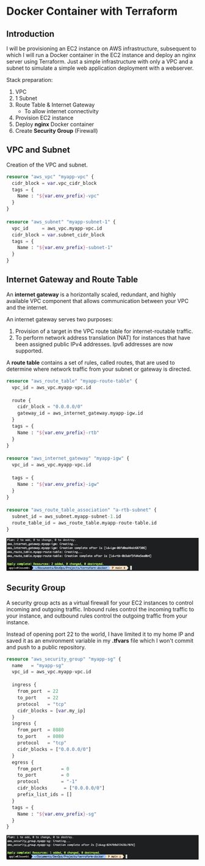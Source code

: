 # Docker Container with Terraform

## Introduction

I will be provisioning an EC2 instance on AWS infrastructure, subsequent to which I will run a Docker container in the EC2 instance and deploy an nginx server using Terraform. Just a simple infrastructure with only a VPC and a subnet to simulate a simple web application deployment with a webserver.

Stack preparation:
1. VPC
2. 1 Subnet
3. Route Table & Internet Gateway
   * To allow internet connectivity
4. Provision EC2 instance
5. Deploy **nginx** Docker container
6. Create **Security Group** (Firewall)

## VPC and Subnet

Creation of the VPC and subnet.

```terraform
resource "aws_vpc" "myapp-vpc" {
  cidr_block = var.vpc_cidr_block
  tags = {
    Name : "${var.env_prefix}-vpc"
  }
}

resource "aws_subnet" "myapp-subnet-1" {
  vpc_id     = aws_vpc.myapp-vpc.id
  cidr_block = var.subnet_cidr_block
  tags = {
    Name : "${var.env_prefix}-subnet-1"
  }
}
```

## Internet Gateway and Route Table

An **internet gateway** is a horizontally scaled, redundant, and highly available VPC component that allows communication between your VPC and the internet.

An internet gateway serves two purposes: 

1. Provision of a target in the VPC route table for internet-routable traffic.
2. To perform network address translation (NAT) for instances that have been assigned public IPv4 addresses. Ipv6 addresses are now supported.

A **route table** contains a set of rules, called routes, that are used to determine where network traffic from your subnet or gateway is directed. 

```terraform
resource "aws_route_table" "myapp-route-table" {
  vpc_id = aws_vpc.myapp-vpc.id

  route {
    cidr_block = "0.0.0.0/0"
    gateway_id = aws_internet_gateway.myapp-igw.id
  }
  tags = {
    Name : "${var.env_prefix}-rtb"
  }
}

resource "aws_internet_gateway" "myapp-igw" {
  vpc_id = aws_vpc.myapp-vpc.id

  tags = {
    Name : "${var.env_prefix}-igw"
  }
} 

resource "aws_route_table_association" "a-rtb-subnet" {
  subnet_id = aws_subnet.myapp-subnet-1.id
  route_table_id = aws_route_table.myapp-route-table.id
}
```

![igw-rtb](./images/image-1.png)

## Security Group


A security group acts as a virtual firewall for your EC2 instances to control incoming and outgoing traffic. Inbound rules control the incoming traffic to your instance, and outbound rules control the outgoing traffic from your instance. 

Instead of opening port 22 to the world, I have limited it to my home IP and saved it as an environment variable in my **.tfvars** file which I won't commit and push to a public repository.

```terraform
resource "aws_security_group" "myapp-sg" {
  name   = "myapp-sg"
  vpc_id = aws_vpc.myapp-vpc.id

  ingress {
    from_port  = 22
    to_port    = 22
    protocol   = "tcp"
    cidr_blocks = [var.my_ip]
  }
  ingress {
    from_port  = 8080
    to_port    = 8080
    protocol   = "tcp"
    cidr_blocks = ["0.0.0.0/0"]
  }
  egress {
    from_port       = 0
    to_port         = 0
    protocol        = "-1"
    cidr_blocks      = ["0.0.0.0/0"]
    prefix_list_ids = []
  }
  tags = {
    Name : "${var.env_prefix}-sg"
  }
}
```

![sg](./images/image-2.png)